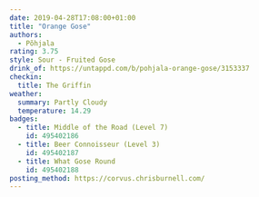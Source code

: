 ```yaml
---
date: 2019-04-28T17:08:00+01:00
title: "Orange Gose"
authors:
  - Põhjala
rating: 3.75
style: Sour - Fruited Gose
drink_of: https://untappd.com/b/pohjala-orange-gose/3153337
checkin:
  title: The Griffin
weather:
  summary: Partly Cloudy
  temperature: 14.29
badges:
  - title: Middle of the Road (Level 7)
    id: 495402186
  - title: Beer Connoisseur (Level 3)
    id: 495402187
  - title: What Gose Round
    id: 495402188
posting_method: https://corvus.chrisburnell.com/
---
```

